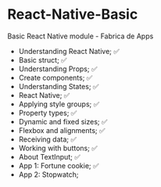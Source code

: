 # React-Native-Basic
Basic React Native module - Fabrica de Apps

- Understanding React Native; ✅
- Basic struct; ✅
- Understanding Props; ✅
- Create components; ✅
- Understanding States; ✅
- React Native; ✅
- Applying style groups; ✅
- Property types; ✅
- Dynamic and fixed sizes; ✅
- Flexbox and alignments; ✅
- Receiving data; ✅
- Working with buttons; ✅
- About TextInput; ✅
- App 1: Fortune cookie; ✅
- App 2: Stopwatch;